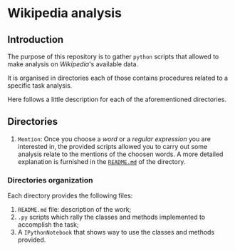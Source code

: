 # Wikipedia analysis

## Introduction
The purpose of this repository is to gather `python` scripts that allowed to make analysis on *Wikipedia*'s available data.

It is organised in directories each of those contains procedures related to a specific task analysis.

Here follows a little description for each of the aforementioned directories.

## Directories
1. `Mention`: Once you choose a *word* or a *regular expression* you are interested in, the provided scripts allowed you to carry out some analysis relate to the mentions of the choosen words. A more detailed explanation is furnished in the [`README.md`](Mentions/README.md) of the directory.

### Directories organization

Each directory provides the following files:

1. `README.md` file: description of the work;
2. `.py` scripts which rally the classes and methods implemented to accomplish the task;
3. A `IPythonNotebook` that shows way to use the classes and methods provided.

